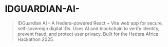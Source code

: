 # IDGUARDIAN-AI-
> IDGuardian AI – A Hedera-powered React + Vite web app for secure, self-sovereign digital IDs. Uses AI and blockchain to verify identity, prevent fraud, and protect user privacy. Built for the Hedera Africa Hackathon 2025.
